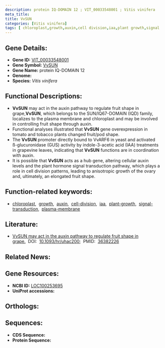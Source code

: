 ```yaml
---
description: protein IQ-DOMAIN 12 ; VIT_00033548001 ; Vitis vinifera
meta_title:
title: VvSUN
categories: [Vitis vinifera]
tags: [ chloroplast,growth,auxin,cell division,iaa,plant growth,signal transduction,plasma membrane ]
---
```


## Gene Details:
- **Gene ID:** [VIT_00033548001]()
- **Gene Symbol:** <u>VvSUN</u>
- **Gene Name:** protein IQ-DOMAIN 12
- **Genome:** []()
- **Species:** *Vitis vinifera*

## Functional Descriptions:
   - **VvSUN** may act in the auxin pathway to regulate fruit shape in grape,**VvSUN**, which belongs to the SUN/IQ67-DOMAIN (IQD) family, localizes to the plasma membrane and chloroplast and may be involved in controlling fruit shape through auxin.
   - Functional analyses illustrated that **VvSUN** gene overexpression in tomato and tobacco plants changed fruit/pod shape.
   - The **VvSUN** promoter directly bound to VvARF6 in yeast and activated ß-glucuronidase (GUS) activity by indole-3-acetic acid (IAA) treatments in grapevine leaves, indicating that **VvSUN** functions are in coordination with auxin.
   - It is possible that **VvSUN** acts as a hub gene, altering cellular auxin levels and the plant hormone signal transduction pathway, which plays a role in cell division patterns, leading to anisotropic growth of the ovary and, ultimately, an elongated fruit shape.

## Function-related keywords:
   - [chloroplast](/tags/chloroplast/),&nbsp;&nbsp;[growth](/tags/growth/),&nbsp;&nbsp;[auxin](/tags/auxin/),&nbsp;&nbsp;[cell-division](/tags/cell-division/),&nbsp;&nbsp;[iaa](/tags/iaa/),&nbsp;&nbsp;[plant-growth](/tags/plant-growth/),&nbsp;&nbsp;[signal-transduction](/tags/signal-transduction/),&nbsp;&nbsp;[plasma-membrane](/tags/plasma-membrane/)

## Literature:
   - [VvSUN may act in the auxin pathway to regulate fruit shape in grape.](https://doi.org/10.1093/hr/uhac200)&nbsp;&nbsp;DOI:&nbsp;&nbsp;[10.1093/hr/uhac200](https://doi.org/10.1093/hr/uhac200);&nbsp;&nbsp;PMID:&nbsp;&nbsp;[36382226](https://pubmed.ncbi.nlm.nih.gov/36382226/)

## Related News:

## Gene Resources:
- **NCBI ID:**  [LOC100253695](https://www.ncbi.nlm.nih.gov/gene/?term=LOC100253695)
- **UniProt accessions:**  [](https://www.uniprot.org/uniprotkb//entry)

## Orthologs:

## Sequences:
- **CDS Sequence:**
- **Protein Sequence:**
